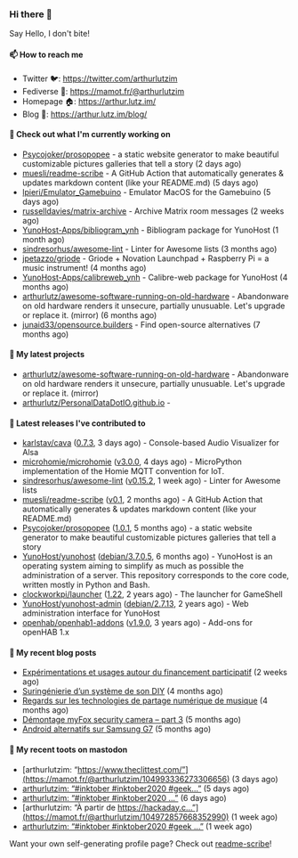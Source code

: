### Hi there 👋

Say Hello, I don't bite!

#### 📫 How to reach me

- Twitter 🐦: https://twitter.com/arthurlutzim
- Fediverse 🐘: https://mamot.fr/@arthurlutzim
- Homepage 🏠: https://arthur.lutz.im/
- Blog 📰: https://arthur.lutz.im/blog/

#### 👷 Check out what I'm currently working on

- [Psycojoker/prosopopee](https://github.com/Psycojoker/prosopopee) - a static website generator to make beautiful customizable pictures galleries that tell a story (2 days ago)
- [muesli/readme-scribe](https://github.com/muesli/readme-scribe) - A GitHub Action that automatically generates &amp; updates markdown content (like your README.md) (5 days ago)
- [lpieri/Emulator_Gamebuino](https://github.com/lpieri/Emulator_Gamebuino) - Emulator MacOS for the Gamebuino (5 days ago)
- [russelldavies/matrix-archive](https://github.com/russelldavies/matrix-archive) - Archive Matrix room messages (2 weeks ago)
- [YunoHost-Apps/bibliogram_ynh](https://github.com/YunoHost-Apps/bibliogram_ynh) - Bibliogram package for YunoHost (1 month ago)
- [sindresorhus/awesome-lint](https://github.com/sindresorhus/awesome-lint) - Linter for Awesome lists (3 months ago)
- [jpetazzo/griode](https://github.com/jpetazzo/griode) - Griode &#43; Novation Launchpad &#43; Raspberry Pi = a music instrument! (4 months ago)
- [YunoHost-Apps/calibreweb_ynh](https://github.com/YunoHost-Apps/calibreweb_ynh) - Calibre-web package for YunoHost (4 months ago)
- [arthurlutz/awesome-software-running-on-old-hardware](https://github.com/arthurlutz/awesome-software-running-on-old-hardware) - Abandonware on old hardware renders it unsecure, partially unusuable. Let&#39;s upgrade or replace it. (mirror) (6 months ago)
- [junaid33/opensource.builders](https://github.com/junaid33/opensource.builders) - Find open-source alternatives (7 months ago)

#### 🌱 My latest projects

- [arthurlutz/awesome-software-running-on-old-hardware](https://github.com/arthurlutz/awesome-software-running-on-old-hardware) - Abandonware on old hardware renders it unsecure, partially unusuable. Let&#39;s upgrade or replace it. (mirror)
- [arthurlutz/PersonalDataDotIO.github.io](https://github.com/arthurlutz/PersonalDataDotIO.github.io) - 

#### 🔭 Latest releases I've contributed to

- [karlstav/cava](https://github.com/karlstav/cava) ([0.7.3](https://github.com/karlstav/cava/releases/tag/0.7.3), 3 days ago) - Console-based Audio Visualizer for Alsa
- [microhomie/microhomie](https://github.com/microhomie/microhomie) ([v3.0.0](https://github.com/microhomie/microhomie/releases/tag/v3.0.0), 4 days ago) - MicroPython implementation of the Homie MQTT convention for IoT.
- [sindresorhus/awesome-lint](https://github.com/sindresorhus/awesome-lint) ([v0.15.2](https://github.com/sindresorhus/awesome-lint/releases/tag/v0.15.2), 1 week ago) - Linter for Awesome lists
- [muesli/readme-scribe](https://github.com/muesli/readme-scribe) ([v0.1](https://github.com/muesli/readme-scribe/releases/tag/v0.1), 2 months ago) - A GitHub Action that automatically generates &amp; updates markdown content (like your README.md)
- [Psycojoker/prosopopee](https://github.com/Psycojoker/prosopopee) ([1.0.1](https://github.com/Psycojoker/prosopopee/releases/tag/1.0.1), 5 months ago) - a static website generator to make beautiful customizable pictures galleries that tell a story
- [YunoHost/yunohost](https://github.com/YunoHost/yunohost) ([debian/3.7.0.5](https://github.com/YunoHost/yunohost/releases/tag/debian%2F3.7.0.5), 6 months ago) - YunoHost is an operating system aiming to simplify as much as possible the administration of a server. This repository corresponds to the core code, written mostly in Python and Bash.
- [clockworkpi/launcher](https://github.com/clockworkpi/launcher) ([1.22](https://github.com/clockworkpi/launcher/releases/tag/1.22), 2 years ago) - The launcher for GameShell
- [YunoHost/yunohost-admin](https://github.com/YunoHost/yunohost-admin) ([debian/2.7.13](https://github.com/YunoHost/yunohost-admin/releases/tag/debian%2F2.7.13), 2 years ago) - Web administration interface for YunoHost
- [openhab/openhab1-addons](https://github.com/openhab/openhab1-addons) ([v1.9.0](https://github.com/openhab/openhab1-addons/releases/tag/v1.9.0), 3 years ago) - Add-ons for openHAB 1.x

#### 📜 My recent blog posts

- [Expérimentations et usages autour du financement participatif](https://arthur.lutz.im/blog/2020/09/21/experimentations-et-usages-autour-du-financement-participatif/) (2 weeks ago)
- [Suringénierie d’un système de son DIY](https://arthur.lutz.im/blog/2020/06/01/suringenierie-dun-systeme-de-son-diy/) (4 months ago)
- [Regards sur les technologies de partage numérique de musique](https://arthur.lutz.im/blog/2020/05/23/regards-sur-les-technologies-de-partage-numerique-de-musique/) (4 months ago)
- [Démontage myFox security camera – part 3](https://arthur.lutz.im/blog/2020/04/28/demontage-myfox-security-camera-part-3/) (5 months ago)
- [Android alternatifs sur Samsung G7](https://arthur.lutz.im/blog/2020/04/26/android-alternatifs-sur-samsung-g7/) (5 months ago)

#### 🐘 My recent toots on mastodon

- [arthurlutzim: “https://www.theclittest.com/”](https://mamot.fr/@arthurlutzim/104993336273306656) (3 days ago)
- [arthurlutzim: “#inktober  #inktober2020 #geek…”](https://mamot.fr/@arthurlutzim/104982527244608276) (5 days ago)
- [arthurlutzim: “#inktober #inktober2020 …”](https://mamot.fr/@arthurlutzim/104976408488153199) (6 days ago)
- [arthurlutzim: “À partir de https://hackaday.c…”](https://mamot.fr/@arthurlutzim/104972857668352990) (1 week ago)
- [arthurlutzim: “#inktober #inktober2020 #geek …”](https://mamot.fr/@arthurlutzim/104970893614127088) (1 week ago)

Want your own self-generating profile page? Check out [readme-scribe](https://github.com/muesli/readme-scribe)!
